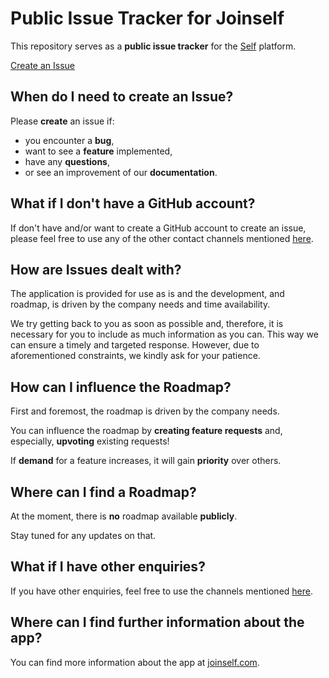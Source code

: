 # Public Issue Tracker for Joinself

This repository serves as a **public issue tracker** for the [Self](https://www.joinself.com) platform.

[Create an Issue](https://github.com/joinself/issue-tracker/issues/new/choose)

## When do I need to create an Issue?

Please **create** an issue if:
- you encounter a **bug**,
- want to see a **feature** implemented,
- have any **questions**,
- or see an improvement of our **documentation**.

## What if I don't have a GitHub account?

If don't have and/or want to create a GitHub account to create an issue, please feel free to use any of the other contact channels mentioned [here](https://www.joinself.com/contact-us).

## How are Issues dealt with?

The application is provided for use as is and the development, and roadmap, is driven by the company needs and time availability.

We try getting back to you as soon as possible and, therefore, it is necessary for you to include as much information as you can. This way we can ensure a timely and targeted response.
However, due to aforementioned constraints, we kindly ask for your patience.

## How can I influence the Roadmap?

First and foremost, the roadmap is driven by the company needs.

You can influence the roadmap by **creating feature requests** and, especially, **upvoting** existing requests!

If **demand** for a feature increases, it will gain **priority** over others.

## Where can I find a Roadmap?

At the moment, there is **no** roadmap available **publicly**.

Stay tuned for any updates on that.

## What if I have other enquiries?

If you have other enquiries, feel free to use the channels mentioned [here](https://www.joinself.com/contact-us).

## Where can I find further information about the app?

You can find more information about the app at [joinself.com](https://www.joinself.com/).
